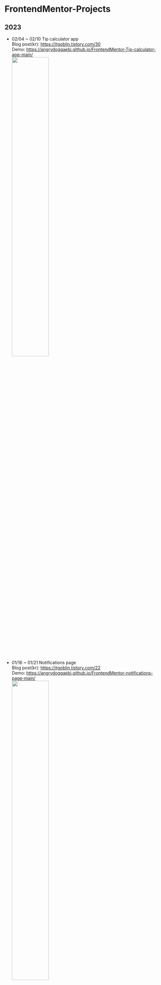 # FrontendMentor-Projects

## 2023

- 02/04 ~ 02/10 Tip calculator app<br>
Blog post(kr): https://itgoblin.tistory.com/30<br>
Demo: https://angrydoggaebi.github.io/FrontendMentor-Tip-calculator-app-main/<br>
<img width="50%" src="https://user-images.githubusercontent.com/120698922/223135236-945b049a-c2e4-43c8-831b-e78dfa2137b4.png"/><br>

- 01/16 ~ 01/21 Notifications page<br>
Blog post(kr): https://itgoblin.tistory.com/22<br>
Demo: https://angrydoggaebi.github.io/FrontendMentor-notifications-page-main/<br>
<img width="50%" src="https://user-images.githubusercontent.com/120698922/223135700-4694eaed-b5da-4b17-801a-bead76644c99.png"/><br>

- 01/14 Base apparelcomng soon master<br>
Blog post(kr): https://itgoblin.tistory.com/13<br>
<img width="50%" src="https://user-images.githubusercontent.com/120698922/223136008-4cbedac7-a84c-4b57-8492-01ad4a73f748.png"/><br>

- 01/11 Interactive rating component<br>
Blog post(kr): https://itgoblin.tistory.com/10<br>
<img width="50%" src="https://user-images.githubusercontent.com/120698922/223134775-5d8216a7-2019-4641-88d6-e88e49a265fd.png"/><br>

- 01/05 Product preview card component<br>
Blog post(kr): https://itgoblin.tistory.com/3<br>
<img width="50%" src="https://user-images.githubusercontent.com/120698922/223743210-a3779d86-1a08-4f44-ba3f-a47bc2821b83.jpeg"/><br>
